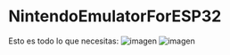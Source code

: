 # NintendoEmulatorForESP32
Esto es todo lo que necesitas:
<img src="example.jpg" title="" alt="imagen" data-align="center">
![imagen](/example.jpg)
